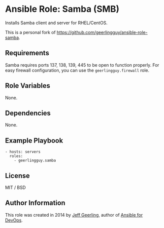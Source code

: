 # Ansible Role: Samba (SMB)

Installs Samba client and server for RHEL/CentOS.

This is a personal fork of https://github.com/geerlingguy/ansible-role-samba.

## Requirements

Samba requires ports 137, 138, 139, 445 to be open to function properly. For easy firewall configuration, you can use the `geerlingguy.firewall` role.

## Role Variables

None.

## Dependencies

None.

## Example Playbook

    - hosts: servers
      roles:
        - geerlingguy.samba

## License

MIT / BSD

## Author Information

This role was created in 2014 by [Jeff Geerling](https://www.jeffgeerling.com/), author of [Ansible for DevOps](https://www.ansiblefordevops.com/).
